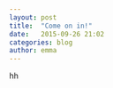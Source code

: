 ```yaml
---
layout: post
title:  "Come on in!"
date:   2015-09-26 21:02
categories: blog
author: emma
---
```


hh
